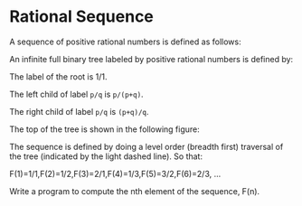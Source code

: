 # Rational Sequence

A sequence of positive rational numbers is defined as follows:

An infinite full binary tree labeled by positive rational numbers is defined by:

The label of the root is 1/1.

The left child of label `p/q` is `p/(p+q)`.

The right child of label `p/q` is `(p+q)/q`.

The top of the tree is shown in the following figure:

The sequence is defined by doing a level order (breadth first) traversal of the tree (indicated by the light dashed line). So that:

F(1)=1/1,F(2)=1/2,F(3)=2/1,F(4)=1/3,F(5)=3/2,F(6)=2/3, ...

Write a program to compute the nth element of the sequence, F(n).